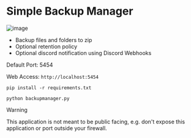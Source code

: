 # Simple Backup Manager

![image](https://github.com/user-attachments/assets/aa3cdc65-3128-4bfa-9483-b5b374533690)

* Backup files and folders to zip
* Optional retention policy
* Optional discord notification using Discord Webhooks

Default Port: 5454

Web Access: `http://localhost:5454`

```
pip install -r requirements.txt

python backupmanager.py
```
> [!WARNING]
> This application is not meant to be public facing, e.g. don't expose this application or port outside your firewall.

